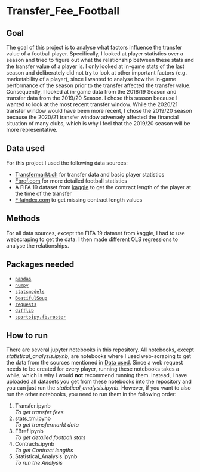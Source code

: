 # Transfer_Fee_Football
## Goal
The goal of this project is to analyse what factors influence the transfer value of a football player. Specifically, I looked at player statistics over a season and tried to figure out what the relationship between these stats and the transfer value of a player is. I only looked at in-game stats of the last season and deliberately did not try to look at other important factors (e.g. marketability of a player), since I wanted to analyse how the in-game performance of the season prior to the transfer affected the transfer value. Consequently, I looked at in-game data from the 2018/19 Season and transfer data from the 2019/20 Season. I chose this season because I wanted to look at the most recent transfer window. While the 2020/21 transfer window would have been more recent, I chose the 2019/20 season because the 2020/21 transfer window adversely affected the financial situation of many clubs, which is why I feel that the 2019/20 season will be more representative.
## Data used
For this project I used the following data sources:
- [Transfermarkt.ch](https://www.transfermarkt.ch/) for transfer data and basic player statistics
- [Fbref.com](https://fbref.com/en/) for more detailed football statistics
- A FIFA 19 dataset from [kaggle](https://www.kaggle.com/karangadiya/fifa19) to get the contract length of the player at the time of the transfer
- [Fifaindex.com](https://www.fifaindex.com/de/) to get missing contract length values
## Methods
For all data sources, except the FIFA 19 dataset from kaggle, I had to use webscraping to get the data. I then made different OLS regressions to analyse the relationships.
## Packages needed
- [`pandas`](https://pandas.pydata.org/docs/)
- [`numpy`](https://numpy.org/doc/1.20/)
- [`statsmodels`](https://www.statsmodels.org/stable/index.html)
- [`BeatifulSoup`](https://www.crummy.com/software/BeautifulSoup/bs4/doc/)
- [`requests`](https://docs.python-requests.org/en/master/)
- [`difflib`](https://docs.python.org/3/library/difflib.html)
- [`sportsipy.fb.roster`](https://sportsreference.readthedocs.io/en/stable/fb.html)
## How to run
There are several jupyter notebooks in this repository. All notebooks, except *statistical_analysis.ipynb*, are notebooks where I used web-scraping to get the data from the sources mentioned in [Data used](#data-used). Since a web request needs to be created for every player, running these notebooks takes a while, which is why I would **not** recommend running them. Instead, I have uploaded all datasets you get from these notebooks into the repository and you can just run the *statistical_analysis.ipynb*. However, if you want to also run the other notebooks, you need to run them in the following order:
1. Transfer.ipynb <br /> *To get transfer fees*
2. stats_tm.ipynb <br /> *To get transfermarkt data*
3. FBref.ipynb <br /> *To get detailed football stats*
4. Contracts.ipynb <br /> *To get Contract lengths*
5. Statistical_Analysis.ipynb <br /> *To run the Analysis*
